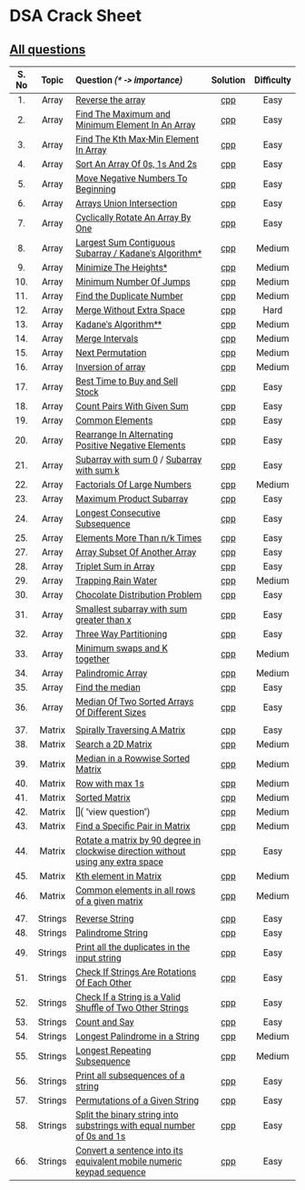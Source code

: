 # DSA Crack Sheet

## [All questions](https://drive.google.com/file/d/1TIj9JtyfoKxdd3U3kpjt869uiImGLnk-/view?usp=sharing)

<span style="font-family:Roboto; font-size:1.3em;">

| S. No |  Topic  | Question _(\* -> importance)_                                                                                                                                                                                      |                                                                     Solution                                                                      | Difficulty |
| :---: | :-----: | :----------------------------------------------------------------------------------------------------------------------------------------------------------------------------------------------------------------- | :-----------------------------------------------------------------------------------------------------------------------------------------------: | :--------: |
|  1.   |  Array  | [Reverse the array](https://www.geeksforgeeks.org/write-a-program-to-reverse-an-array-or-string/ "view topic")                                                                                                     |                                            [cpp](./1.%20Reverse%20The%20Array.cpp "view my solution")                                             |    Easy    |
|  2.   |  Array  | [Find The Maximum and Minimum Element In An Array](https://www.geeksforgeeks.org/maximum-and-minimum-in-an-array/ "view topic")                                                                                    |                       [cpp](./2.%20Find%20The%20Maximum%20and%20Minimum%20Element%20In%20An%20Array.cpp "view my solution")                       |    Easy    |
|  3.   |  Array  | [Find The Kth Max-Min Element In Array](https://practice.geeksforgeeks.org/problems/kth-smallest-element/0 "view question")                                                                                        |                              [cpp](./3.%20Find%20The%20Kth%20Max-Min%20Element%20In%20Array.cpp "view my solution")                               |    Easy    |
|  4.   |  Array  | [Sort An Array Of 0s, 1s And 2s](https://practice.geeksforgeeks.org/problems/sort-an-array-of-0s-1s-and-2s/0 "view question")                                                                                      |                                 [cpp](./4.%20Sort%20An%20Array%20Of%200s%201s%20And%202s.cpp "view my solution")                                  |    Easy    |
|  5.   |  Array  | [Move Negative Numbers To Beginning](https://www.geeksforgeeks.org/move-negative-numbers-beginning-positive-end-constant-extra-space/ "view topic")                                                                |                                  [cpp](./5.%20Move%20Negative%20Numbers%20To%20Beginning.cpp "view my solution")                                  |    Easy    |
|  6.   |  Array  | [Arrays Union Intersection](https://practice.geeksforgeeks.org/problems/union-of-two-arrays/0 "view question")                                                                                                     |                                        [cpp](./6.%20Arrays%20Union%20Intersection.cpp "view my solution")                                         |    Easy    |
|  7.   |  Array  | [Cyclically Rotate An Array By One](https://practice.geeksforgeeks.org/problems/cyclically-rotate-an-array-by-one/0 "view question")                                                                               |                                 [cpp](./7.%20Cyclically%20Rotate%20An%20Array%20By%20One.cpp "view my solution")                                  |    Easy    |
|  8.   |  Array  | [Largest Sum Contiguous Subarray / Kadane's Algorithm\*](https://practice.geeksforgeeks.org/problems/kadanes-algorithm/0 "view question")                                                                          |                                    [cpp](./8.%20Largest%20Sum%20Contiguous%20Subarray.cpp "view my solution")                                     |   Medium   |
|  9.   |  Array  | [Minimize The Heights\*](https://practice.geeksforgeeks.org/problems/minimize-the-heights3351/1 "view question")                                                                                                   |                                           [cpp](./9.%20Minimize%20The%20Heights.cpp "view my solution")                                           |   Medium   |
|  10.  |  Array  | [Minimum Number Of Jumps](https://practice.geeksforgeeks.org/problems/minimum-number-of-jumps/0 "view question")                                                                                                   |                                        [cpp](./10.%20Minimum%20Number%20Of%20Jumps.cpp "view my solution")                                        |   Medium   |
|  11.  |  Array  | [Find the Duplicate Number](https://leetcode.com/problems/find-the-duplicate-number/ "view question")                                                                                                              |                                       [cpp](./11.%20Find%20the%20Duplicate%20Number.cpp "view my solution")                                       |   Medium   |
|  12.  |  Array  | [Merge Without Extra Space](https://practice.geeksforgeeks.org/problems/merge-two-sorted-arrays5135/1 "view question")                                                                                             |                                       [cpp](./12.%20Merge%20Without%20Extra%20Space.cpp "view my solution")                                       |    Hard    |
|  13.  |  Array  | [Kadane's Algorithm\*\*](https://practice.geeksforgeeks.org/problems/kadanes-algorithm/0 "view question")                                                                                                          |                                    [cpp](./13.%20Largest%20Sum%20Contiguous%20Subarray.cpp "view my solution")                                    |   Medium   |
|  14.  |  Array  | [Merge Intervals](https://leetcode.com/problems/merge-intervals/ "view question")                                                                                                                                  |                                              [cpp](./14.%20Merge%20Intervals.cpp "view my solution")                                              |   Medium   |
|  15.  |  Array  | [Next Permutation](https://leetcode.com/problems/next-permutation/ "view question")                                                                                                                                |                                             [cpp](./15.%20Next%20Permutation.cpp "view my solution")                                              |   Medium   |
|  16.  |  Array  | [Inversion of array](https://practice.geeksforgeeks.org/problems/inversion-of-array/0 "view question")                                                                                                             |                                             [cpp](./16Inversion%20of%20array.cpp "view my solution")                                              |   Medium   |
|  17.  |  Array  | [Best Time to Buy and Sell Stock](https://leetcode.com/problems/best-time-to-buy-and-sell-stock/ "view question")                                                                                                  |                                 [cpp](./17.%20Best%20Time%20to%20Buy%20and%20Sell%20Stock.cpp "view my solution")                                 |    Easy    |
|  18.  |  Array  | [Count Pairs With Given Sum](https://practice.geeksforgeeks.org/problems/count-pairs-with-given-sum5022/1 "view question")                                                                                         |                                     [cpp](./18.%20Count%20Pairs%20With%20Given%20Sum.cpp "view my solution")                                      |    Easy    |
|  19.  |  Array  | [Common Elements](https://practice.geeksforgeeks.org/problems/common-elements1132/1 "view question")                                                                                                               |                                              [cpp](./19.%20Common%20Elements.cpp "view my solution")                                              |    Easy    |
|  20.  |  Array  | [Rearrange In Alternating Positive Negative Elements](https://www.geeksforgeeks.org/rearrange-array-alternating-positive-negative-items-o1-extra-space/ "view topic")                                              |                        [cpp](./20.%20Rearrange%20In%20Alternating%20Positive%20Negative%20Elements.cpp "view my solution")                        |    Easy    |
|  21.  |  Array  | [Subarray with sum 0](https://practice.geeksforgeeks.org/problems/subarray-with-0-sum/0 "view question") / [Subarray with sum k](https://leetcode.com/problems/subarray-sum-equals-k/ "view question")             |                                          [cpp](./21.%20Subarray%20with%200%20sum.cpp "view my solution")                                          |    Easy    |
|  22.  |  Array  | [Factorials Of Large Numbers](https://practice.geeksforgeeks.org/problems/factorials-of-large-numbers/0 "view question")                                                                                           |                                      [cpp](./22.%20Factorials%20Of%20Large%20Numbers.cpp "view my solution")                                      |   Medium   |
|  23.  |  Array  | [Maximum Product Subarray](https://practice.geeksforgeeks.org/problems/maximum-product-subarray3604/1 "view question")                                                                                             |                                        [cpp](./23.%20Maximum%20Product%20Subarray.cpp "view my solution")                                         |    Easy    |
|  24.  |  Array  | [Longest Consecutive Subsequence](https://practice.geeksforgeeks.org/problems/longest-consecutive-subsequence/0 "view question")                                                                                   |                                     [cpp](./24.%20Longest%20Consecutive%20Subsequence.cpp "view my solution")                                     |    Easy    |
|  25.  |  Array  | [Elements More Than n/k Times](https://www.geeksforgeeks.org/given-an-array-of-of-size-n-finds-all-the-elements-that-appear-more-than-nk-times/ "view question")                                                   |                                     [cpp](./25.%20Elements%20More%20Than%20nk%20Times.cpp "view my solution")                                     |    Easy    |
|  27.  |  Array  | [Array Subset Of Another Array](https://practice.geeksforgeeks.org/problems/array-subset-of-another-array/0 "view question")                                                                                       |                                    [cpp](./27.%20Array%20Subset%20Of%20Another%20Array.cpp "view my solution")                                    |    Easy    |
|  28.  |  Array  | [Triplet Sum in Array](https://practice.geeksforgeeks.org/problems/triplet-sum-in-array/0 "view question")                                                                                                         |                                         [cpp](./28.%20Triplet%20Sum%20in%20Array.cpp "view my solution")                                          |    Easy    |
|  29.  |  Array  | [Trapping Rain Water](https://practice.geeksforgeeks.org/problems/trapping-rain-water/0 "view question")                                                                                                           |                                           [cpp](./29.%20Trapping%20Rain%20Water.cpp "view my solution")                                           |   Medium   |
|  30.  |  Array  | [Chocolate Distribution Problem](https://practice.geeksforgeeks.org/problems/chocolate-distribution-problem/0 "view question")                                                                                     |                                     [cpp](./30.%20Chocolate%20Distribution%20Problem.cpp "view my solution")                                      |    Easy    |
|  31.  |  Array  | [Smallest subarray with sum greater than x](https://practice.geeksforgeeks.org/problems/smallest-subarray-with-sum-greater-than-x/0 "view question")                                                               |                            [cpp](./31.%20Smallest%20subarray%20with%20sum%20greater%20than%20x.cpp "view my solution")                            |    Easy    |
|  32.  |  Array  | [Three Way Partitioning](https://practice.geeksforgeeks.org/problems/three-way-partitioning/1 "view question")                                                                                                     |                                         [cpp](./32.%20Three%20Way%20Partitioning.cpp "view my solution")                                          |    Easy    |
|  33.  |  Array  | [Minimum swaps and K together](https://practice.geeksforgeeks.org/problems/minimum-swaps-required-to-bring-all-elements-less-than-or-equal-to-k-together/0 "view question")                                        |                                    [cpp](./33.%20Minimum%20swaps%20and%20K%20together.cpp "view my solution")                                     |   Medium   |
|  34.  |  Array  | [Palindromic Array](https://practice.geeksforgeeks.org/problems/palindromic-array/0# "view question")                                                                                                              |                                             [cpp](./34.%20Palindromic%20Array.cpp "view my solution")                                             |   Medium   |
|  35.  |  Array  | [Find the median](https://practice.geeksforgeeks.org/problems/find-the-median0527/1 "view question")                                                                                                               |                                             [cpp](./35.%20Find%20the%20median.cpp "view my solution")                                             |    Easy    |
|  36.  |  Array  | [Median Of Two Sorted Arrays Of Different Sizes](https://www.geeksforgeeks.org/median-of-two-sorted-arrays-of-different-sizes/ "view topic")                                                                       |                        [cpp](./36.%20Median%20Of%20Two%20Sorted%20Arrays%20Of%20Different%20Sizes.cpp "view my solution")                         |    Easy    |
|       |         |                                                                                                                                                                                                                    |                                                                                                                                                   |            |
|  37.  | Matrix  | [Spirally Traversing A Matrix](https://practice.geeksforgeeks.org/problems/spirally-traversing-a-matrix/0# "view question")                                                                                        |                                     [cpp](./37.%20Spirally%20Traversing%20A%20Matrix.cpp "view my solution")                                      |    Easy    |
|  38.  | Matrix  | [Search a 2D Matrix](https://leetcode.com/problems/search-a-2d-matrix/ "view question")                                                                                                                            |                                          [cpp](./38.%20Search%20a%202D%20Matrix.cpp "view my solution")                                           |   Medium   |
|  39.  | Matrix  | [Median in a Rowwise Sorted Matrix](https://practice.geeksforgeeks.org/problems/median-in-a-row-wise-sorted-matrix1527/1 "view question")                                                                          |                                 [cpp](./39.%20Median%20in%20a%20Rowwise%20Sorted%20Matrix.cpp "view my solution")                                 |   Medium   |
|  40.  | Matrix  | [Row with max 1s](https://practice.geeksforgeeks.org/problems/row-with-max-1s0023/1 "view question")                                                                                                               |                                            [cpp](./40.%20Row%20with%20max%201s.cpp "view my solution")                                            |   Medium   |
|  41.  | Matrix  | [Sorted Matrix](https://practice.geeksforgeeks.org/problems/sorted-matrix/0# "view question")                                                                                                                      |                                               [cpp](./41.%20Sorted%20Matrix.cpp "view my solution")                                               |   Medium   |
|  42.  | Matrix  | []( "view question")                                                                                                                                                                                               |                                                      [cpp](./42.%20.cpp "view my solution")                                                       |   Medium   |
|  43.  | Matrix  | [Find a Specific Pair in Matrix](https://www.geeksforgeeks.org/find-a-specific-pair-in-matrix/ "view topic")                                                                                                       |                                  [cpp](./43.%20Find%20a%20Specific%20Pair%20in%20Matrix.cpp "view my solution")                                   |   Medium   |
|  44.  | Matrix  | [Rotate a matrix by 90 degree in clockwise direction without using any extra space](https://www.geeksforgeeks.org/rotate-a-matrix-by-90-degree-in-clockwise-direction-without-using-any-extra-space/ "view topic") | [cpp](./44.%20Rotate%20a%20matrix%20by%2090%20degree%20in%20clockwise%20direction%20without%20using%20any%20extra%20space.cpp "view my solution") |    Easy    |
|  45.  | Matrix  | [Kth element in Matrix](https://practice.geeksforgeeks.org/problems/kth-element-in-matrix/1# "view question")                                                                                                      |                                         [cpp](./45.%20Kth%20element%20in%20Matrix.cpp "view my solution")                                         |   Medium   |
|  46.  | Matrix  | [Common elements in all rows of a given matrix](https://www.geeksforgeeks.org/common-elements-in-all-rows-of-a-given-matrix/ "view topic")                                                                         |                        [cpp](./46.%20Common%20elements%20in%20all%20rows%20of%20a%20given%20matrix.cpp "view my solution")                        |   Medium   |
|       |         |                                                                                                                                                                                                                    |                                                                                                                                                   |            |
|  47.  | Strings | [Reverse String](https://leetcode.com/problems/reverse-string/ "view question")                                                                                                                                    |                                              [cpp](./47.%20Reverse%20String.cpp "view my solution")                                               |    Easy    |
|  48.  | Strings | [Palindrome String](https://practice.geeksforgeeks.org/problems/palindrome-string0817/1 "view question")                                                                                                           |                                             [cpp](./48.%20Palindrome%20String.cpp "view my solution")                                             |    Easy    |
|  49.  | Strings | [Print all the duplicates in the input string](https://www.geeksforgeeks.org/print-all-the-duplicates-in-the-input-string/ "view question")                                                                        |                         [cpp](./49.%20Print%20all%20the%20duplicates%20in%20the%20input%20string.cpp "view my solution")                          |    Easy    |
|  51.  | Strings | [Check If Strings Are Rotations Of Each Other](https://www.geeksforgeeks.org/a-program-to-check-if-strings-are-rotations-of-each-other/ "view topic")                                                              |                         [cpp](./51.%20Check%20If%20Strings%20Are%20Rotations%20Of%20Each%20Other.cpp "view my solution")                          |    Easy    |
|  52.  | Strings | [Check If a String is a Valid Shuffle of Two Other Strings](https://www.programiz.com/java-programming/examples/check-valid-shuffle-of-strings "view topic")                                                       |               [cpp](./52.%20Check%20If%20a%20String%20is%20a%20Valid%20Shuffle%20of%20Two%20Other%20Strings.cpp "view my solution")               |    Easy    |
|  53.  | Strings | [Count and Say](https://leetcode.com/problems/count-and-say/ "view question")                                                                                                                                      |                                              [cpp](./53.%20Count%20and%20Say.cpp "view my solution")                                              |    Easy    |
|  54.  | Strings | [Longest Palindrome in a String](https://practice.geeksforgeeks.org/problems/longest-palindrome-in-a-string/0 "view question")                                                                                     |                                   [cpp](./54.%20Longest%20Palindrome%20in%20a%20String.cpp "view my solution")                                    |   Medium   |
|  55.  | Strings | [Longest Repeating Subsequence](https://practice.geeksforgeeks.org/problems/longest-repeating-subsequence/0 "view question")                                                                                       |                                      [cpp](./55.%20Longest%20Repeating%20Subsequence.cpp "view my solution")                                      |   Medium   |
|  56.  | Strings | [Print all subsequences of a string](https://www.geeksforgeeks.org/print-subsequences-string/ "view question")                                                                                                     |                                [cpp](./56.%20Print%20all%20subsequences%20of%20a%20string.cpp "view my solution")                                 |    Easy    |
|  57.  | Strings | [Permutations of a Given String](https://practice.geeksforgeeks.org/problems/permutations-of-a-given-string/0 "view question")                                                                                     |                                   [cpp](./57.%20Permutations%20of%20a%20Given%20String.cpp "view my solution")                                    |    Easy    |
|  58.  | Strings | [Split the binary string into substrings with equal number of 0s and 1s](https://www.geeksforgeeks.org/split-the-binary-string-into-substrings-with-equal-number-of-0s-and-1s/ "view topic")                       |       [cpp](./58.%20Split%20the%20binary%20string%20into%20substrings%20with%20equal%20number%20of%200s%20and%201s.cpp "view my solution")        |    Easy    |
|  66.  | Strings | [Convert a sentence into its equivalent mobile numeric keypad sequence](https://www.geeksforgeeks.org/convert-sentence-equivalent-mobile-numeric-keypad-sequence/ "view topic")                                    |           [cpp](./66.%20Convert%20a%20sentence%20into%20its%20equivalent%20mobile%20numeric%20keypad%20sequence.cpp "view my solution")           |    Easy    |

<!-- 
|  |  | []( "view topic") | []( "view my solution") |  |   
|  |  | []( "view topic") | []( "view my solution") |  |   
|  |  | []( "view topic") | []( "view my solution") |  |   
|  |  | []( "view topic") | []( "view my solution") |  |    
-->

</span>
